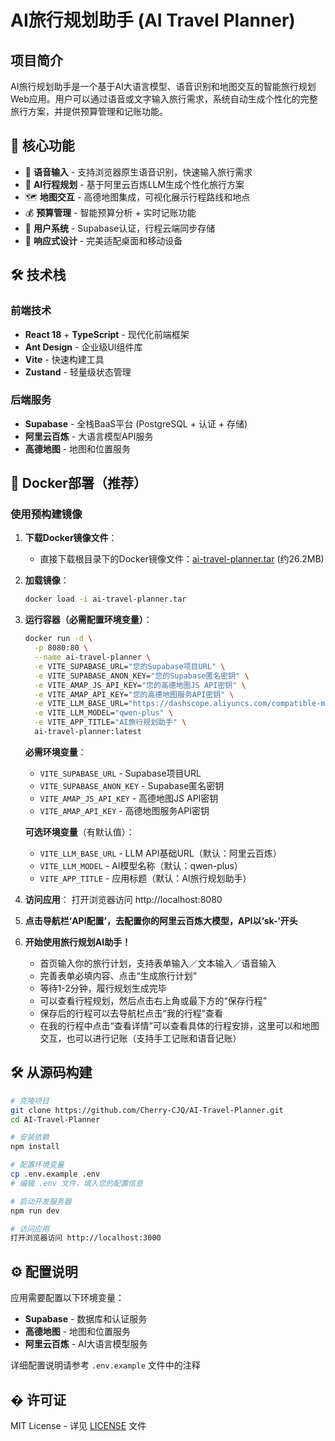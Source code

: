 # AI旅行规划助手 (AI Travel Planner)

## 项目简介

AI旅行规划助手是一个基于AI大语言模型、语音识别和地图交互的智能旅行规划Web应用。用户可以通过语音或文字输入旅行需求，系统自动生成个性化的完整旅行方案，并提供预算管理和记账功能。

## 🚀 核心功能

- 🎤 **语音输入** - 支持浏览器原生语音识别，快速输入旅行需求
- 🤖 **AI行程规划** - 基于阿里云百炼LLM生成个性化旅行方案
- 🗺️ **地图交互** - 高德地图集成，可视化展示行程路线和地点
- 💰 **预算管理** - 智能预算分析 + 实时记账功能
- 👤 **用户系统** - Supabase认证，行程云端同步存储
- 📱 **响应式设计** - 完美适配桌面和移动设备

## 🛠️ 技术栈

### 前端技术
- **React 18** + **TypeScript** - 现代化前端框架
- **Ant Design** - 企业级UI组件库
- **Vite** - 快速构建工具
- **Zustand** - 轻量级状态管理

### 后端服务
- **Supabase** - 全栈BaaS平台 (PostgreSQL + 认证 + 存储)
- **阿里云百炼** - 大语言模型API服务
- **高德地图** - 地图和位置服务

## 🐳 Docker部署（推荐）

### 使用预构建镜像

1. **下载Docker镜像文件**：
   - 直接下载根目录下的Docker镜像文件：[ai-travel-planner.tar](./ai-travel-planner.tar) (约26.2MB)

2. **加载镜像**：
   ```bash
   docker load -i ai-travel-planner.tar
   ```

3. **运行容器（必需配置环境变量）**：
   ```bash
   docker run -d \
     -p 8080:80 \
     --name ai-travel-planner \
     -e VITE_SUPABASE_URL="您的Supabase项目URL" \
     -e VITE_SUPABASE_ANON_KEY="您的Supabase匿名密钥" \
     -e VITE_AMAP_JS_API_KEY="您的高德地图JS API密钥" \
     -e VITE_AMAP_API_KEY="您的高德地图服务API密钥" \
     -e VITE_LLM_BASE_URL="https://dashscope.aliyuncs.com/compatible-mode/v1" \
     -e VITE_LLM_MODEL="qwen-plus" \
     -e VITE_APP_TITLE="AI旅行规划助手" \
     ai-travel-planner:latest
   ```

   **必需环境变量**：
   - `VITE_SUPABASE_URL` - Supabase项目URL
   - `VITE_SUPABASE_ANON_KEY` - Supabase匿名密钥
   - `VITE_AMAP_JS_API_KEY` - 高德地图JS API密钥
   - `VITE_AMAP_API_KEY` - 高德地图服务API密钥

   **可选环境变量**（有默认值）：
   - `VITE_LLM_BASE_URL` - LLM API基础URL（默认：阿里云百炼）
   - `VITE_LLM_MODEL` - AI模型名称（默认：qwen-plus）
   - `VITE_APP_TITLE` - 应用标题（默认：AI旅行规划助手）

4. **访问应用**：
   打开浏览器访问 http://localhost:8080

5. **点击导航栏‘API配置’，去配置你的阿里云百炼大模型，API以‘sk-’开头**

6. **开始使用旅行规划AI助手！**
   - 首页输入你的旅行计划，支持表单输入／文本输入／语音输入
   - 完善表单必填内容、点击“生成旅行计划”
   - 等待1-2分钟，履行规划生成完毕
   - 可以查看行程规划，然后点击右上角或最下方的“保存行程”
   - 保存后的行程可以去导航栏点击“我的行程”查看
   - 在我的行程中点击“查看详情”可以查看具体的行程安排，这里可以和地图交互，也可以进行记账（支持手工记账和语音记账）


## 🛠️ 从源码构建

```bash
# 克隆项目
git clone https://github.com/Cherry-CJQ/AI-Travel-Planner.git
cd AI-Travel-Planner

# 安装依赖
npm install

# 配置环境变量
cp .env.example .env
# 编辑 .env 文件，填入您的配置信息

# 启动开发服务器
npm run dev

# 访问应用
打开浏览器访问 http://localhost:3000
```

## ⚙️ 配置说明

应用需要配置以下环境变量：

- **Supabase** - 数据库和认证服务
- **高德地图** - 地图和位置服务
- **阿里云百炼** - AI大语言模型服务

详细配置说明请参考 `.env.example` 文件中的注释

## � 许可证

MIT License - 详见 [LICENSE](./LICENSE) 文件